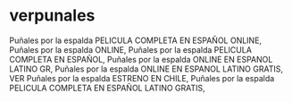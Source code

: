 # verpunales
Puñales por la espalda PELICULA COMPLETA EN ESPAÑOL ONLINE, Puñales por la espalda ONLINE, Puñales por la espalda PELICULA COMPLETA EN ESPAÑOL, Puñales por la espalda ONLINE EN ESPANOL LATINO GR, Puñales por la espalda ONLINE EN ESPANOL LATINO GRATIS, VER Puñales por la espalda ESTRENO EN CHILE, Puñales por la espalda PELICULA COMPLETA EN ESPAÑOL LATINO GRATIS,
